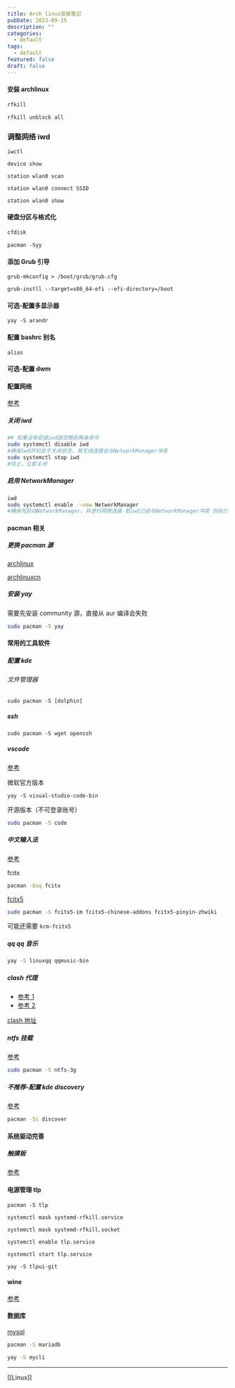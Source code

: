 ```yaml
---
title: Arch linux安装笔记
pubDate: 2023-09-15
description: ""
categories:
  - default
tags:
  - default
featured: false
draft: false
---
```


#### 安装 archlinux

```bash
rfkill

rfkill unblock all
```

### 调整网络 iwd

```
iwctl

device show

station wlan0 scan

station wlan0 connect SSID

station wlan0 show

```

#### 硬盘分区与格式化

```bash
cfdisk
```

```
pacman -Syy
```

#### 添加 Grub 引导

```
grub-mkconfig > /boot/grub/grub.cfg

grub-instll --target=x86_64-efi --efi-directory=/boot

```

#### 可选-配置多显示器

```
yay -S arandr
```

#### 配置 bashrc 别名

`alias`

#### 可选-配置 dwm

#### 配置网络

[参考](http://t.zoukankan.com/cirry-p-arch-install-step-two.html)

##### 关闭 iwd

```bash
## 如果没有安装iwd就忽略前两条命令
sudo systemctl disable iwd
#确保iwd开机处于关闭状态，其无线连接会与NetworkManager冲突
sudo systemctl stop iwd
#同上，立即关闭
```

##### 启用 NetworkManager

```bash
iwd
sudo systemctl enable --now NetworkManager
#确保先启动NetworkManager，并进行网络连接 若iwd已经与NetworkManager冲突 则执行完上一步重启一下电脑即可。
```

#### pacman 相关

##### 更换 pacman 源

[archlinux](https://mirrors.tuna.tsinghua.edu.cn/help/archlinux/)

[archlinuxcn](https://mirrors.tuna.tsinghua.edu.cn/help/archlinuxcn/)

##### 安装 yay

需要先安装 community 源，直接从 aur 编译会失败

```bash
sudo pacman -S yay
```

#### 常用的工具软件

##### 配置 kde

###### 文件管理器

```
sudo pacman -S [dolphin]
```

##### ssh

```
sudo pacman -S wget openssh
```

##### vscode

[参考](<https://wiki.archlinux.org/title/Visual_Studio_Code_(%E7%AE%80%E4%BD%93%E4%B8%AD%E6%96%87)>)

微软官方版本

```bsah
yay -S visual-studio-code-bin
```

开源版本（不可登录账号）

```bash
sudo pacman -S code
```

##### 中文输入法

[参考](https://www.modb.pro/db/113512)

fcitx

```bash
pacman -Qsq fcitx
```

[fcitx5](https://www.cnblogs.com/Likfees/p/15656828.html)

```bash
sudo pacman -S fcitx5-im fcitx5-chinese-addons fcitx5-pinyin-zhwiki
```

可能还需要 `kcm-fcitx5`

##### qq qq 音乐

```bash
yay -S linuxqq qqmusic-bin
```

##### clash 代理

- [参考 1](https://codeswift.top/posts/clash-linux/#%E5%88%A9%E7%94%A8-export-%E5%91%BD%E4%BB%A4%E4%BD%BF%E7%94%A8%E4%BB%A3%E7%90%86)
- [参考 2](https://zhuanlan.zhihu.com/p/396272999)

[clash 地址](https://api1.testdns123.xyz/sub?target=clash&url=https%3A%2F%2Fdav201.xyz%2Fmodules%2Fservers%2FUnlimitedSocks%2Fsubscribeios.php%3Fsid%3D13718%26token%3DFsG65z8waLf6&list=false&udp=false)

##### ntfs 挂载

[参考](https://www.cnblogs.com/awakenedy/p/9699113.html)

```bash
sudo pacman -S ntfs-3g
```

##### 不推荐-配置 kde discovery

[参考](https://www.cnblogs.com/dxrh/p/13252330.html)

```bash
pacman -Si discover
```

#### 系统驱动完善

##### 触摸板

[参考](https://www.jianshu.com/p/c5678ce41ab1)

#### 电源管理 tlp

```
pacman -S tlp

systemctl mask systemd-rfkill.service

systemctl mask systemd-rfkill.socket

systemctl enable tlp.service

systemctl start tlp.service

yay -S tlpui-git
```

#### wine

[参考](https://blog.csdn.net/SHIGUANGTUJING/article/details/89291732)

#### 数据库

[mysql](https://wiki.archlinux.org/title/MariaDB)

```bash
pacman -S mariadb

yay -S mycli

```

---

[[Linux]]
